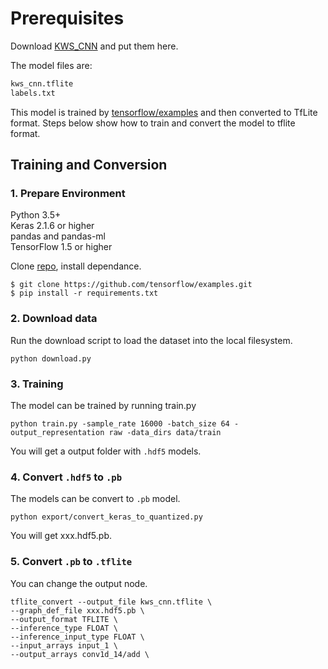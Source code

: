 # Prerequisites

Download [KWS_CNN](https://drive.google.com/open?id=195qDe5xaz6VmIegg5OPE6Ih7UinWVhnf) and put them here.

The model files are:

```txt
kws_cnn.tflite
labels.txt
```

This model is trained by [tensorflow/examples](https://github.com/tensorflow/examples/tree/master/lite/examples/speech_commands/ml) and then converted to TfLite format. Steps below show how to train and convert the model to tflite format.

## Training and Conversion

### 1. Prepare Environment
Python 3.5+  
Keras 2.1.6 or higher  
pandas and pandas-ml  
TensorFlow 1.5 or higher

Clone [repo](https://github.com/tensorflow/examples/tree/master/lite/examples/speech_commands), install dependance.

```
$ git clone https://github.com/tensorflow/examples.git
$ pip install -r requirements.txt
```

### 2. Download data

Run the download script to load the dataset into the local filesystem.

```
python download.py
```

### 3. Training

The model can be trained by running train.py

```
python train.py -sample_rate 16000 -batch_size 64 -output_representation raw -data_dirs data/train
```

You will get a output folder with `.hdf5` models.

### 4. Convert `.hdf5` to `.pb`

The models can be convert to `.pb` model.

```
python export/convert_keras_to_quantized.py
```

You will get xxx.hdf5.pb.

### 5. Convert `.pb` to `.tflite`

You can change the output node.

```
tflite_convert --output_file kws_cnn.tflite \
--graph_def_file xxx.hdf5.pb \
--output_format TFLITE \
--inference_type FLOAT \
--inference_input_type FLOAT \
--input_arrays input_1 \
--output_arrays conv1d_14/add \

```
